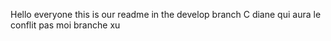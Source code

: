 Hello everyone
this is our readme in the develop branch
C diane qui aura le conflit pas moi
branche xu